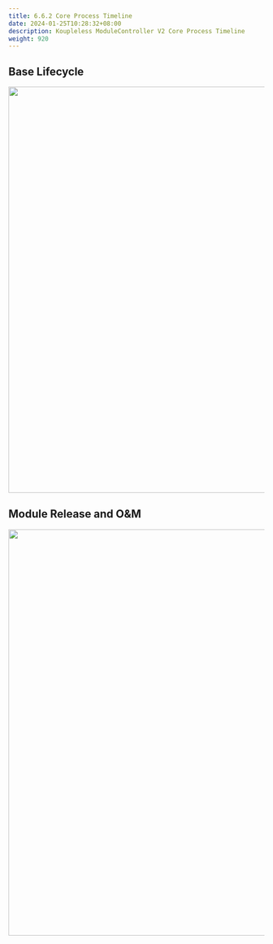 ```yaml
---
title: 6.6.2 Core Process Timeline
date: 2024-01-25T10:28:32+08:00
description: Koupleless ModuleController V2 Core Process Timeline
weight: 920
---
```


## Base Lifecycle

<div style="text-align: center;">  
    <img align="center" width="800px" src="/img/module-controller-v2/base_sequence_diagram.png" />  
</div>

## Module Release and O&M

<div style="text-align: center;">  
    <img align="center" width="800px" src="/img/module-controller-v2/module_pub_update_diagram.png" />  
</div>  

<br/>
